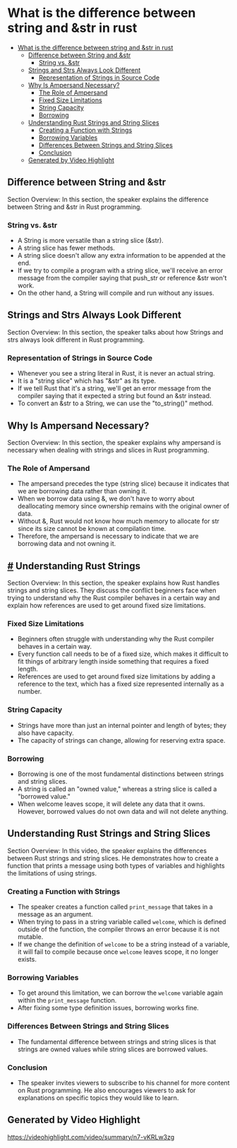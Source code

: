 # What is the difference between string and &str in rust

<!--ts-->
* [What is the difference between string and &amp;str in rust](#what-is-the-difference-between-string-and-str-in-rust)
   * [Difference between String and &amp;str](#difference-between-string-and-str)
      * [String vs. &amp;str](#string-vs-str)
   * [Strings and Strs Always Look Different](#strings-and-strs-always-look-different)
      * [Representation of Strings in Source Code](#representation-of-strings-in-source-code)
   * [Why Is Ampersand Necessary?](#why-is-ampersand-necessary)
      * [The Role of Ampersand](#the-role-of-ampersand)
      * [Fixed Size Limitations](#fixed-size-limitations)
      * [String Capacity](#string-capacity)
      * [Borrowing](#borrowing)
   * [Understanding Rust Strings and String Slices](#understanding-rust-strings-and-string-slices)
      * [Creating a Function with Strings](#creating-a-function-with-strings)
      * [Borrowing Variables](#borrowing-variables)
      * [Differences Between Strings and String Slices](#differences-between-strings-and-string-slices)
      * [Conclusion](#conclusion)
   * [Generated by Video Highlight](#generated-by-video-highlight)

<!-- Created by https://github.com/ekalinin/github-markdown-toc -->
<!-- Added by: runner, at: Sat Apr 22 16:15:29 UTC 2023 -->

<!--te-->

## Difference between String and &str

Section Overview: In this section, the speaker explains the difference between String and &str in Rust programming.

### String vs. &str

- A String is more versatile than a string slice (&str).
- A string slice has fewer methods.
- A string slice doesn't allow any extra information to be appended at the end.
- If we try to compile a program with a string slice, we'll receive an error message from the compiler saying that
  push_str or reference &str won't work.
- On the other hand, a String will compile and run without any issues.

## Strings and Strs Always Look Different

Section Overview: In this section, the speaker talks about how Strings and strs always look different in Rust
programming.

### Representation of Strings in Source Code

- Whenever you see a string literal in Rust, it is never an actual string.
- It is a "string slice" which has "&str" as its type.
- If we tell Rust that it's a string, we'll get an error message from the compiler saying that it expected a string but
  found an &str instead.
- To convert an &str to a String, we can use the "to_string()" method.

## Why Is Ampersand Necessary?

Section Overview: In this section, the speaker explains why ampersand is necessary when dealing with strings and slices
in Rust programming.

### The Role of Ampersand

- The ampersand precedes the type (string slice) because it indicates that we are borrowing data rather than owning it.
- When we borrow data using &, we don't have to worry about deallocating memory since ownership remains with the
  original owner of data.
- Without &, Rust would not know how much memory to allocate for str since its size cannot be known at compilation time.
- Therefore, the ampersand is necessary to indicate that we are borrowing data and not owning it.

## [#](t=0:04:57s) Understanding Rust Strings

Section Overview: In this section, the speaker explains how Rust handles strings and string slices. They discuss the
conflict beginners face when trying to understand why the Rust compiler behaves in a certain way and explain how
references are used to get around fixed size limitations.

### Fixed Size Limitations

- [](t=0:05:01s) Beginners often struggle with understanding why the Rust compiler behaves in a certain way.
- [](t=0:05:23s) Every function call needs to be of a fixed size, which makes it difficult to fit things of arbitrary
  length inside something that requires a fixed length.
- [](t=0:06:02s) References are used to get around fixed size limitations by adding a reference to the text, which has a
  fixed size represented internally as a number.

### String Capacity

- [](t=0:07:32s) Strings have more than just an internal pointer and length of bytes; they also have capacity.
- [](t=0:08:18s) The capacity of strings can change, allowing for reserving extra space.

### Borrowing

- [](t=0:09:03s) Borrowing is one of the most fundamental distinctions between strings and string slices.
- [](t=0:09:14s) A string is called an "owned value," whereas a string slice is called a "borrowed value."
- [](t=0:09:52s) When welcome leaves scope, it will delete any data that it owns. However, borrowed values do not own
  data and will not delete anything.

## Understanding Rust Strings and String Slices

Section Overview: In this video, the speaker explains the differences between Rust strings and string slices. He
demonstrates how to create a function that prints a message using both types of variables and highlights the limitations
of using strings.

### Creating a Function with Strings

- The speaker creates a function called `print_message` that takes in a message as an argument.
- When trying to pass in a string variable called `welcome`, which is defined outside of the function, the compiler
  throws an error because it is not mutable.
- If we change the definition of `welcome` to be a string instead of a variable, it will fail to compile because
  once `welcome` leaves scope, it no longer exists.

### Borrowing Variables

- To get around this limitation, we can borrow the `welcome` variable again within the `print_message` function.
- After fixing some type definition issues, borrowing works fine.

### Differences Between Strings and String Slices

- The fundamental difference between strings and string slices is that strings are owned values while string slices are
  borrowed values.

### Conclusion

- The speaker invites viewers to subscribe to his channel for more content on Rust programming. He also encourages
  viewers to ask for explanations on specific topics they would like to learn.

## Generated by Video Highlight

https://videohighlight.com/video/summary/n7-vKRLw3zg